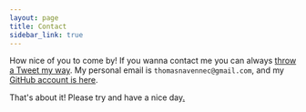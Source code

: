 ```yaml
---
layout: page
title: Contact
sidebar_link: true
---
```


How nice of you to come by!  If you wanna contact me you can always [throw a Tweet my way](https://twitter.com/atomheartother). My personal email is `thomasnavennec@gmail.com`, and my [GitHub account is here](https://github.com/atomheartother).

That's about it! Please try and have a nice day[.](https://www.youtube.com/watch?v=Stg6fWCy6mA)